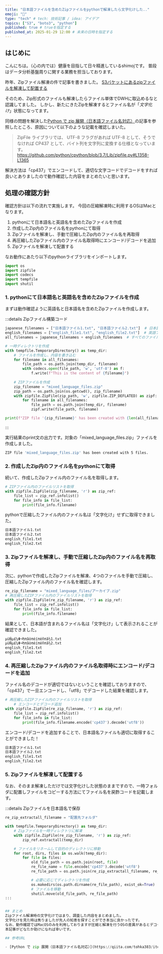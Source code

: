 ```yaml
---
title: "日本語ファイルを含めたZipファイルをpythonで解凍したら文字化けした.."
emoji: "🐙"
type: "tech" # tech: 技術記事 / idea: アイデア
topics: ["S3", "boto3", "python"]
published: true # trueを指定する
published_at: 2025-01-29 12:00 # 未来の日時を指定する
---
```


## はじめに
こんにちは。（心の内では）健康を目指して日々精進しているshimojです。
普段はデータ分析基盤周りに関する業務を担当しております。

昨年、Zipファイル解凍の件で記事を書きました。
[S3バケットにあるzipファイルを解凍して配置する](https://zenn.dev/shimoj_tech/articles/2_zip_extractor_upload_)

そのため、Zip形式のファイルも解凍したらファイル単体でDWHに取込めるなと認識してました。
しかし、新たにきたZipを解凍するとファイル名が「*文字化け*」状態になってます。

同様の問題を解決した[Python で zip 展開（日本語ファイル名対応）](https://qiita.com/tohka383/items/b72970b295cbc4baf5ab)の記事を参照したところ、原因について以下のような記載を確認しまいた。

> ZipFile ライブラリでは、 UTF-8 フラグがあれば UTF-8 として、そうでなければ CP437 として、バイト列を文字列に変換する仕様となっています。
> https://github.com/python/cpython/blob/3.7/Lib/zipfile.py#L1358-L1365

解決方法は「cp437」でエンコードして、適切な文字コードでデコードをすれば良いとありましたので動作確認した内容をまとめたいと思います。

## 処理の確認方針
確認方針は以下の流れで実施します。
今回の圧縮解凍時に利用するOSはMacとなります。

1. pythonにて日本語名と英語名を含めたZipファイルを作成
2. 作成したZip内のファイル名をpythonにて取得
3. Zipファイルを解凍し、手動で圧縮したZip内のファイル名を再取得
4. 再圧縮したZipファイル内のファイル名取得時にエンコード/デコードを追加
5. Zipファイルを解凍して配置する

なお動作にあたり以下のpythonライブラリをインポートします。
```python
import os
import zipfile
import codecs
import tempfile
import shutil
```

### 1. pythonにて日本語名と英語名を含めたZipファイルを作成
まずは動作確認ように英語名と日本語名を含めたZipファイルを作成します。

:::details Zipファイル構築コード
```python
japanese_filenames = ["日本語ファイル1.txt", "日本語ファイル2.txt"]  # 日本語ファイル名
english_filenames = ["english_file1.txt", "english_file2.txt"]  # 英語ファイル名
all_filenames = japanese_filenames + english_filenames  # すべてのファイル名をリストに結合

# 一時ディレクトリを作成
with tempfile.TemporaryDirectory() as temp_dir:
    # ファイルを作成し、内容を書き込む
    for filename in all_filenames:
        file_path = os.path.join(temp_dir, filename)
        with codecs.open(file_path, 'w', 'utf-8') as f:
            f.write(f"This is the content of {filename}")
    
    # ZIPファイルを作成
    zip_filename = "mixed_language_files.zip"
    zip_path = os.path.join(os.getcwd(), zip_filename)
    with zipfile.ZipFile(zip_path, 'w', zipfile.ZIP_DEFLATED) as zipf:
        for filename in all_filenames:
            file_path = os.path.join(temp_dir, filename)
            zipf.write(file_path, filename)

print(f"ZIP file '{zip_filename}' has been created with {len(all_filenames)} files.")
```
:::

実行結果のprint文の出力です。対象の「mixed_language_files.zip」ファイルを作成しました。

```sh
ZIP file 'mixed_language_files.zip' has been created with 5 files.    
```

### 2. 作成したZip内のファイル名をpythonにて取得
続いて、作成したZipファイル内のファイル名を取得します。

```python
# ZIPファイル内のファイルリストを取得
with zipfile.ZipFile(zip_filename, 'r') as zip_ref:
    file_list = zip_ref.infolist()
    for file_info in file_list:
        print(file_info.filename)
```

pythonで圧縮したファイル内のファイル名は「文字化け」せずに取得できました。

```sh
日本語ファイル1.txt
日本語ファイル2.txt
english_file1.txt
english_file2.txt
```

### 3. Zipファイルを解凍し、手動で圧縮したZip内のファイル名を再取得
次に、pythonで作成したZipファイルを解凍、4つのファイルを手動で圧縮し、圧縮したZipファイル内のファイル名を確認します。

```python
re_zip_filename = "mixed_language_files/アーカイブ.zip"
# 再圧縮したZIPファイル内のファイルリストを取得
with zipfile.ZipFile(re_zip_filename, 'r') as zip_ref:
    file_list = zip_ref.infolist()
    for file_info in file_list:
        print(file_info.filename)
```

結果として、日本語が含まれるファイル名は「文字化け」して表示されることが確認できました。

```sh
µùÑµ£¼Φ¬₧πâòπéíπéñπâ½1.txt
µùÑµ£¼Φ¬₧πâòπéíπéñπâ½2.txt
english_file1.txt
english_file2.txt
```

### 4. 再圧縮したZipファイル内のファイル名取得時にエンコード/デコードを追加
ファイル名のデコードが適切ではないということを確認しておりますので、「cp437」で一旦エンコードし、「utf8」でデコードした結果を確認します。

```python
# 再圧縮したZIPファイル内のファイルリストを取得
	# エンコードとデコード追加
with zipfile.ZipFile(re_zip_filename, 'r') as zip_ref:
    file_list = zip_ref.infolist()
    for file_info in file_list:
        print(file_info.filename.encode('cp437').decode('utf8'))
```

エンコード/デコードを追加することで、日本語名ファイルも適切に取得することができました！

```sh
日本語ファイル1.txt
日本語ファイル2.txt
english_file1.txt
english_file2.txt
```

### 5. Zipファイルを解凍して配置する
なお、そのまま解凍しただけでは文字化けした状態のままですので、一時フォルダに配置しファイルをコピーする方法にてファイル名を戻酢コードを記載します。

:::details Zipファイルを日本語名で保存
```python
re_zip_extractall_filename = "配置先フォルダ"

with tempfile.TemporaryDirectory() as temp_dir:
    # Zipファイルを一時ディレクトリに解凍
    with zipfile.ZipFile(re_zip_filename, 'r') as zip_ref:
        zip_ref.extractall(temp_dir)

    # ファイルをリネームして目的のディレクトリに移動
    for root, dirs, files in os.walk(temp_dir):
        for file in files:
            old_file_path = os.path.join(root, file)
            re_file_name = file.encode('cp437').decode('utf8')
            re_file_path = os.path.join(re_zip_extractall_filename, re_file_name)

            # 必要に応じてディレクトリを作成
            os.makedirs(os.path.dirname(re_file_path), exist_ok=True)
            # ファイルを移動
            shutil.move(old_file_path, re_file_path)
:::


## まとめ
Zipファイル解凍時の文字化けではまり、調査した内容をまとめました。
文字化けを見た時は焦りましたが先人の知恵を探すことができ本当に良かったです。
なお、動作確認ではMacOSのみを利用しておりますが圧縮と解凍を行うOSの差異があるとデコード時の文字コードも異なるのでまた注意だなと実感しております。
本記事がどなたか助けになれば幸いです。

## 参考URL

- [Python で zip 展開（日本語ファイル名対応）](https://qiita.com/tohka383/items/b72970b295cbc4baf5ab)